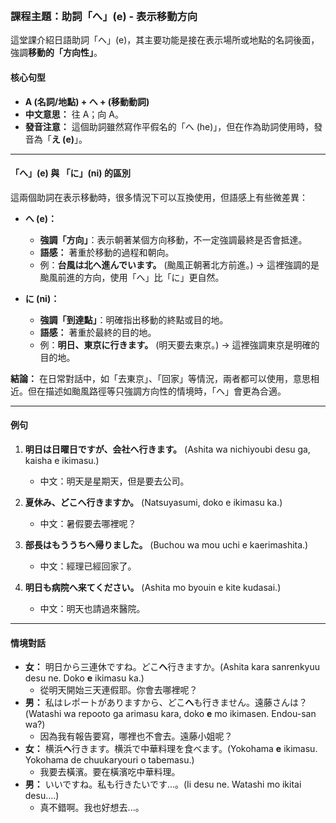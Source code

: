 </br>

### **課程主題：助詞「へ」(e) - 表示移動方向**

這堂課介紹日語助詞「へ」(e)，其主要功能是接在表示場所或地點的名詞後面，強調**移動的「方向性」**。

#### **核心句型**

*   **A (名詞/地點) + へ + (移動動詞)**
*   **中文意思：** 往 A；向 A。
*   **發音注意：** 這個助詞雖然寫作平假名的「へ (he)」，但在作為助詞使用時，發音為「**え (e)**」。

---

#### **「へ」(e) 與 「に」(ni) 的區別**

這兩個助詞在表示移動時，很多情況下可以互換使用，但語感上有些微差異：

*   **へ (e)：**
    *   **強調「方向」**：表示朝著某個方向移動，不一定強調最終是否會抵達。
    *   **語感：** 著重於移動的過程和朝向。
    *   例：**台風は北へ進んでいます。** (颱風正朝著北方前進。) -> 這裡強調的是颱風前進的方向，使用「へ」比「に」更自然。

*   **に (ni)：**
    *   **強調「到達點」**：明確指出移動的終點或目的地。
    *   **語感：** 著重於最終的目的地。
    *   例：**明日、東京に行きます。** (明天要去東京。) -> 這裡強調東京是明確的目的地。

**結論：** 在日常對話中，如「去東京」、「回家」等情況，兩者都可以使用，意思相近。但在描述如颱風路徑等只強調方向性的情境時，「へ」會更為合適。

---

#### **例句**

1.  **明日は日曜日ですが、会社へ行きます。** (Ashita wa nichiyoubi desu ga, kaisha e ikimasu.)
    *   中文：明天是星期天，但是要去公司。

2.  **夏休み、どこへ行きますか。** (Natsuyasumi, doko e ikimasu ka.)
    *   中文：暑假要去哪裡呢？

3.  **部長はもううちへ帰りました。** (Buchou wa mou uchi e kaerimashita.)
    *   中文：經理已經回家了。

4.  **明日も病院へ来てください。** (Ashita mo byouin e kite kudasai.)
    *   中文：明天也請過來醫院。

---

#### **情境對話**

*   **女：** 明日から三連休ですね。どこ**へ**行きますか。(Ashita kara sanrenkyuu desu ne. Doko **e** ikimasu ka.)
    *   從明天開始三天連假耶。你會去哪裡呢？
*   **男：** 私はレポートがありますから、どこ**へ**も行きません。遠藤さんは？(Watashi wa repooto ga arimasu kara, doko **e** mo ikimasen. Endou-san wa?)
    *   因為我有報告要寫，哪裡也不會去。遠藤小姐呢？
*   **女：** 横浜**へ**行きます。横浜で中華料理を食べます。(Yokohama **e** ikimasu. Yokohama de chuukaryouri o tabemasu.)
    *   我要去橫濱。要在橫濱吃中華料理。
*   **男：** いいですね。私も行きたいです...。(Ii desu ne. Watashi mo ikitai desu....)
    *   真不錯啊。我也好想去...。
</br>

